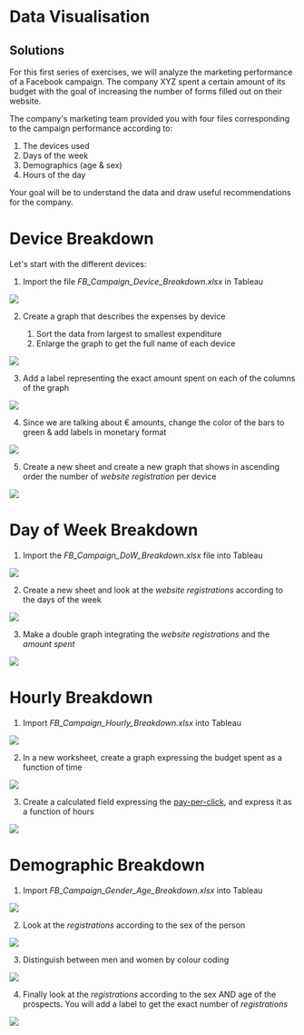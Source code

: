 
# Data Visualisation


## Solutions

For this first series of exercises, we will analyze the marketing performance of a Facebook campaign. The company XYZ spent a certain amount of its budget with the goal of increasing the number of forms filled out on their website.

The company's marketing team provided you with four files corresponding to the campaign performance according to:



1. The devices used
2. Days of the week
3. Demographics (age & sex)
4. Hours of the day

Your goal will be to understand the data and draw useful recommendations for the company.


# Device Breakdown

Let's start with the different devices:


1. Import the file _FB_Campaign_Device_Breakdown.xlsx_ in Tableau

<img src="https://bit.ly/3csTLiA">


2. Create a graph that describes the expenses by device

    1. Sort the data from largest to smallest expenditure
    2. Enlarge the graph to get the full name of each device

<img src="https://bit.ly/2Ih6uap">

3. Add a label representing the exact amount spent on each of the columns of the graph

<img src="https://bit.ly/2PGRPcI">

4. Since we are talking about € amounts, change the color of the bars to green & add labels in monetary format

<img src="https://bit.ly/3amL5IJ">

5. Create a new sheet and create a new graph that shows in ascending order the number of _website registration_ per device

<img src="https://bit.ly/3cqJrrk">

# Day of Week Breakdown


1. Import the _FB_Campaign_DoW_Breakdown.xlsx_ file into Tableau

<img src="https://bit.ly/2TzuTNr">


2. Create a new sheet and look at the _website registrations_ according to the days of the week

<img src="https://bit.ly/2Tt5MMo">

3. Make a double graph integrating the _website registrations_ and the _amount spent_

<img src="https://bit.ly/32LZRq7">


# Hourly Breakdown



1. Import _FB_Campaign_Hourly_Breakdown.xlsx_ into Tableau

<img src="https://bit.ly/3cwyx3F">

2. In a new worksheet, create a graph expressing the budget spent as a function of time

<img src="https://bit.ly/2Thr80a">

3. Create a calculated field expressing the [pay-per-click](https://en.wikipedia.org/wiki/Pay-per-click), and express it as a function of hours

<img src="https://bit.ly/3ar3BzY">


# Demographic Breakdown


1. Import _FB_Campaign_Gender_Age_Breakdown.xlsx_ into Tableau

<img src="https://bit.ly/2TgrVia">

2. Look at the _registrations_ according to the sex of the person

<img src="https://bit.ly/39f1yi2">

3. Distinguish between men and women by colour coding

<img src="https://bit.ly/2vBvIxj">

4. Finally look at the _registrations_ according to the sex AND age of the prospects. You will add a label to get the exact number of _registrations_

<img src="http://bit.ly/38j5dde">
